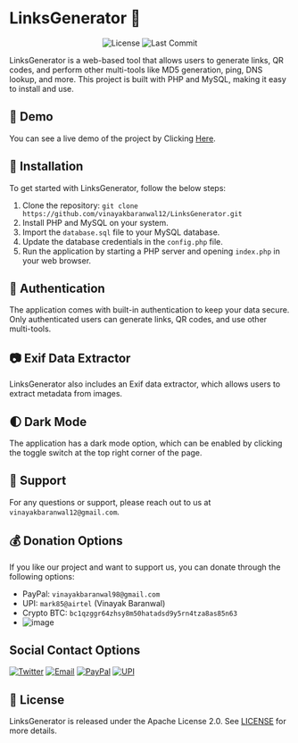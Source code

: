 # LinksGenerator 🚀

<p align="center">
  <img src="https://img.shields.io/github/license/vinayakbaranwal12/LinksGenerator?style=for-the-badge" alt="License" />
  <img src="https://img.shields.io/github/last-commit/vinayakbaranwal12/LinksGenerator?style=for-the-badge" alt="Last Commit" />
</p>

LinksGenerator is a web-based tool that allows users to generate links, QR codes, and perform other multi-tools like MD5 generation, ping, DNS lookup, and more. This project is built with PHP and MySQL, making it easy to install and use.

## 🚀 Demo

You can see a live demo of the project by Clicking [Here](https://tools.hypweb.in).

## 🔧 Installation

To get started with LinksGenerator, follow the below steps:

1. Clone the repository: `git clone https://github.com/vinayakbaranwal12/LinksGenerator.git`
2. Install PHP and MySQL on your system.
3. Import the `database.sql` file to your MySQL database.
4. Update the database credentials in the `config.php` file.
5. Run the application by starting a PHP server and opening `index.php` in your web browser.

## 🔐 Authentication

The application comes with built-in authentication to keep your data secure. Only authenticated users can generate links, QR codes, and use other multi-tools.

## 📷 Exif Data Extractor

LinksGenerator also includes an Exif data extractor, which allows users to extract metadata from images.

## 🌓 Dark Mode

The application has a dark mode option, which can be enabled by clicking the toggle switch at the top right corner of the page.

## 📧 Support

For any questions or support, please reach out to us at `vinayakbaranwal12@gmail.com`.

## 💰 Donation Options

If you like our project and want to support us, you can donate through the following options:

- PayPal: `vinayakbaranwal98@gmail.com`
- UPI: `mark85@airtel` (Vinayak Baranwal)
- Crypto BTC: `bc1qzggr64zhsy8m50hatadsd9y5rn4tza8as85n63`
- ![image](https://user-images.githubusercontent.com/68575225/234098017-d1b9fd28-fa94-45ad-b91f-4798a2c90f24.png)</div>

## Social Contact Options

[![Twitter](https://img.shields.io/badge/Twitter-%40vinayakb69-blue)](https://twitter.com/vinayakb69)
[![Email](https://img.shields.io/badge/Email-vinayakbaranwal12%40gmail.com-red)](mailto:vinayakbaranwal12@gmail.com)
[![PayPal](https://img.shields.io/badge/PayPal-baranwalvinayak-blue)](https://www.paypal.me/baranwalvinayak)
[![UPI](https://img.shields.io/badge/UPI-mark85%40airtel-red)]()



[twitter]: https://twitter.com/vinayakb69
[email]: mailto:vinayakbaranwal12@gmail.com
[paypal]: https://www.paypal.me/baranwalvinayak
[upi]: upi://mark85@airtel


## 📝 License

LinksGenerator is released under the Apache License 2.0. See [LICENSE](https://github.com/vinayakbaranwal12/LinksGenerator/blob/main/LICENSE) for more details.
